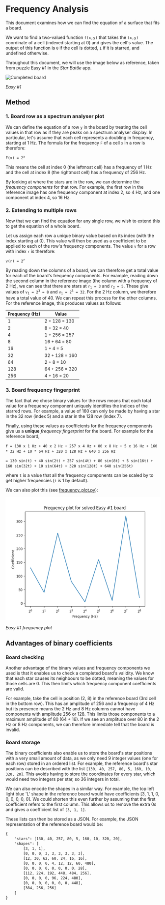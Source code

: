 # Frequency Analysis

This document examines how we can find the equation of a surface that fits a board.

We want to find a two-valued function `f(x,y)` that takes the `(x,y)` coordinate of a cell (indexed starting at 0) and 
gives the cell's value. The output of this function is `0` if the cell is dotted, `1` if it is starred, and undefined otherwise.

Throughout this document, we will use the image below as reference, taken from puzzle Easy #1 in the _Star Battle_ app.


<img width="300" height="300" alt="Completed board" src="https://github.com/user-attachments/assets/87cfd176-1d9d-44f9-a7b4-92833f117af8" />

_Easy #1_

## Method

### 1. Board row as a spectrum analyser plot
We can define the equation of a row `y` in the board by treating the cell values in that row as if they are peaks on a 
spectrum analyser display. In particular, let's assume that each cell represents a doubling in frequency, starting at 1 Hz. 
The formula for the frequency `F` of a cell `x` in a row is therefore:

<code>F(x) = 2<sup>x</sup></code>

This means the cell at index 0 (the leftmost cell) has a frequency of 1 Hz and the cell at index 8 (the rightmost cell) 
has a frequency of 256 Hz.

By looking at where the stars are in the row, we can determine the _frequency components_ for that row. 
For example, the first row in the reference image has one frequency component at index 2, so 4 Hz, and one component at 
index 4, so 16 Hz.


### 2. Extending to multiple rows
Now that we can find the equation for any single row, we wish to extend this to get the equation of a whole board.

Let us assign each row a unique binary value based on its index (with the index starting at 0). This value will then be 
used as a coefficient to be applied to each of the row's frequency components. The value `v` for a row with index `r` is therefore:

<code>v(r) = 2<sup>r</sup></code>

By reading down the columns of a board, we can therefore get a total value for each of the board's frequency components. 
For example, reading down the second column in the reference image (the column with a frequency of 2 Hz), we can see 
that there are stars at <code>r<sub>1</sub> = 3</code> and <code>r<sub>2</sub> = 5</code>. These give values of 
<code>v<sub>1</sub> = 2<sup>3</sup> = 8</code> and <code>v<sub>1</sub> = 2<sup>5</sup> = 32</code>. For the 2 Hz column, 
we therefore have a total value of 40. We can repeat this process for the other columns. For the reference image, this produces values as follows:

| Frequency (Hz) | Value          |
|----------------|----------------|
| 1              | 2 + 128 = 130  |
| 2              | 8 + 32 = 40    |
| 4              | 1 + 256 = 257  |
| 8              | 16 + 64 = 80   |
| 16             | 1 + 4 = 5      |
| 32             | 32 + 128 = 160 |
| 64             | 2 + 8 = 10     |
| 128            | 64 + 256 = 320 |
| 256            | 4 + 16 = 20    |

### 3. Board frequency fingerprint
The fact that we chose binary values for the rows means that each total value for a frequency component uniquely identifies the indices of the starred rows. 
For example, a value of 160 can only be made by having a star in the 32 row (index 5) and a star in the 128 row (index 7).

Finally, using these values as coefficients for the frequency components give us a **unique** _frequency fingerprint_ for the board. 
For example for the reference board,

`f = 130 x 1 Hz + 40 x 2 Hz + 257 x 4 Hz + 80 x 8 Hz + 5 x 16 Hz + 160 * 32 Hz + 10 * 64 Hz + 320 x 128 Hz + 640 x 256 Hz`

`= 130 sin(t) + 40 sin(2t) + 257 sin(4t) + 80 sin(8t) + 5 sin(16t) + 160 sin(32t) + 10 sin(64t) + 320 sin(128t) + 640 sin(256t)`

where `t` is a value that all the frequency components can be scaled by to get higher frequencies (`t` is 1 by default).

We can also plot this (see [frequency_plot.py](frequency_plot.py)):

<img height="400" alt="Easy #1 frequency plot" src="Easy_1_frequency_plot.png" />

_Easy #1 frequency plot_

## Advantages of binary coefficients
### Board checking
Another advantage of the binary values and frequency components we used is that it enables us to check a completed board's validity. 
We know that each star causes its neighbours to be dotted, meaning the values for those cells are 0. This then limits 
which frequency component coefficients are valid.

For example, take the cell in position (2, 8) in the reference board 
(3rd cell in the bottom row). This has an amplitude of 256 and a frequency of 4 Hz but its presence means the 2 Hz and 
8 Hz columns cannot have components with amplitude 256 or 128. This limits those components to a maximum amplitude of 80 (64 + 16). 
If we see an amplitude over 80 in the 2 Hz or 8 Hz components, we can therefore immediate tell that the board is invalid.

### Board storage
The binary coefficients also enable us to store the board's star positions with a very small amount of data, as we only 
need 9 integer values (one for each row) stored in an ordered list. For example, the reference board's star positions 
can be described with the list `[130, 40, 257, 80, 5, 160, 10, 320, 20]`. This avoids having to store the coordinates 
for every star, which would need two integers per star, so 36 integers in total.

We can also encode the shapes in a similar way. For example, the top left light blue 'L' shape in the reference board 
would have coefficients [3, 1, 1, 0, 0, 0, 0, 0, 0]. We could shorten this even further by assuming that the first 
coefficient refers to the first column. This allows us to remove the extra 0s and gives a coefficient list of `[3, 1, 1]`.

These lists can then be stored as a JSON. For example, the JSON representation of the reference board would be:

```
{
    "stars": [130, 40, 257, 80, 5, 160, 10, 320, 20],
    "shapes": [
        [3, 1, 1],
        [0, 0, 0, 3, 3, 3, 3, 3, 3],
        [12, 30, 62, 60, 24, 16, 16],
        [0, 0, 0, 0, 4, 12, 12, 60, 480],
        [0, 0, 0, 0, 0, 0, 0, 0, 28],
        [112, 224, 192, 448, 484, 256],
        [0, 0, 0, 0, 96, 224, 480],
        [0, 0, 0, 0, 0, 0, 0, 448],
        [384, 256, 256]
    ]
}
```
